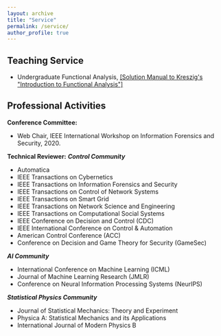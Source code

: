 ```yaml
---
layout: archive
title: "Service"
permalink: /service/
author_profile: true
---
```


Teaching Service
-----
- Undergraduate Functional Analysis, [[Solution Manual to Kreszig's "Introduction to Functional Analysis"]](https://www.overleaf.com/read/gqrgmncshvd
)


Professional Activities
-----
**Conference Committee:**
- Web Chair, IEEE International Workshop on Information Forensics and Security, 2020.


**Technical Reviewer:**
***Control Community***
- Automatica
- IEEE Transactions on Cybernetics
- IEEE Transactions on Information Forensics and Security
- IEEE Transactions on Control of Network Systems
- IEEE Transactions on Smart Grid
- IEEE Transactions on Network Science and Engineering
- IEEE Transactions on Computational Social Systems
- IEEE Conference on Decision and Control (CDC)
- IEEE International Conference on Control & Automation
- American Control Conference (ACC)
- Conference on Decision and Game Theory for Security (GameSec)

***AI Community***
- International Conference on Machine Learning (ICML)
- Journal of Machine Learning Research (JMLR)
- Conference on Neural Information Processing Systems (NeurIPS)

***Statistical Physics Community***
- Journal of Statistical Mechanics: Theory and Experiment
- Physica A: Statistical Mechanics and its Applications
- International Journal of Modern Physics B